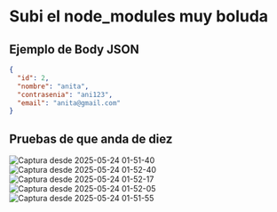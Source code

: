 # Subi el node_modules muy boluda
## Ejemplo de Body JSON
```json
{
  "id": 2,
  "nombre": "anita",
  "contrasenia": "ani123",
  "email": "anita@gmail.com"
}
```
## Pruebas de que anda de diez
![Captura desde 2025-05-24 01-51-40](https://github.com/user-attachments/assets/f1a3d577-942b-46a4-acac-0ea0807f91d7)
![Captura desde 2025-05-24 01-52-40](https://github.com/user-attachments/assets/43549f70-8246-4717-8b10-89a1805ffb56)
![Captura desde 2025-05-24 01-52-17](https://github.com/user-attachments/assets/03270f82-dfb0-4a04-a6af-ea8477df2038)
![Captura desde 2025-05-24 01-52-05](https://github.com/user-attachments/assets/5c67fc26-5700-4984-b411-e8d0f355d404)
![Captura desde 2025-05-24 01-51-55](https://github.com/user-attachments/assets/8aa7ec0d-61fe-484e-b629-fca6ee36f7db)
